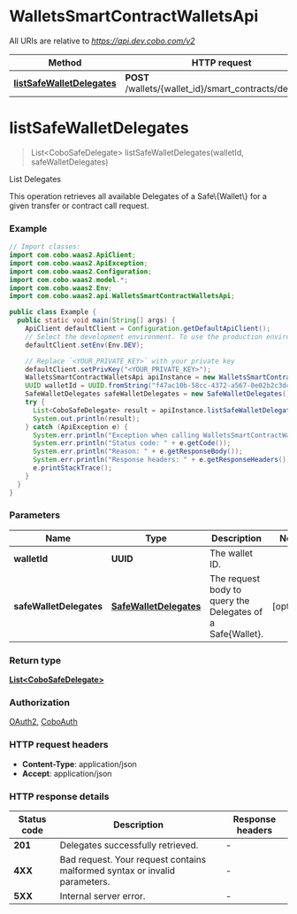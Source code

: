 # WalletsSmartContractWalletsApi

All URIs are relative to *https://api.dev.cobo.com/v2*

| Method | HTTP request | Description |
|------------- | ------------- | -------------|
| [**listSafeWalletDelegates**](WalletsSmartContractWalletsApi.md#listSafeWalletDelegates) | **POST** /wallets/{wallet_id}/smart_contracts/delegates | List Delegates |


<a id="listSafeWalletDelegates"></a>
# **listSafeWalletDelegates**
> List&lt;CoboSafeDelegate&gt; listSafeWalletDelegates(walletId, safeWalletDelegates)

List Delegates

This operation retrieves all available Delegates of a Safe\\{Wallet\\} for a given transfer or contract call request. 

### Example
```java
// Import classes:
import com.cobo.waas2.ApiClient;
import com.cobo.waas2.ApiException;
import com.cobo.waas2.Configuration;
import com.cobo.waas2.model.*;
import com.cobo.waas2.Env;
import com.cobo.waas2.api.WalletsSmartContractWalletsApi;

public class Example {
  public static void main(String[] args) {
    ApiClient defaultClient = Configuration.getDefaultApiClient();
    // Select the development environment. To use the production environment, replace `Env.DEV` with `Env.PROD
    defaultClient.setEnv(Env.DEV);

    // Replace `<YOUR_PRIVATE_KEY>` with your private key
    defaultClient.setPrivKey("<YOUR_PRIVATE_KEY>");
    WalletsSmartContractWalletsApi apiInstance = new WalletsSmartContractWalletsApi();
    UUID walletId = UUID.fromString("f47ac10b-58cc-4372-a567-0e02b2c3d479");
    SafeWalletDelegates safeWalletDelegates = new SafeWalletDelegates();
    try {
      List<CoboSafeDelegate> result = apiInstance.listSafeWalletDelegates(walletId, safeWalletDelegates);
      System.out.println(result);
    } catch (ApiException e) {
      System.err.println("Exception when calling WalletsSmartContractWalletsApi#listSafeWalletDelegates");
      System.err.println("Status code: " + e.getCode());
      System.err.println("Reason: " + e.getResponseBody());
      System.err.println("Response headers: " + e.getResponseHeaders());
      e.printStackTrace();
    }
  }
}
```

### Parameters

| Name | Type | Description  | Notes |
|------------- | ------------- | ------------- | -------------|
| **walletId** | **UUID**| The wallet ID. | |
| **safeWalletDelegates** | [**SafeWalletDelegates**](SafeWalletDelegates.md)| The request body to query the Delegates of a Safe{Wallet}. | [optional] |

### Return type

[**List&lt;CoboSafeDelegate&gt;**](CoboSafeDelegate.md)

### Authorization

[OAuth2](../README.md#OAuth2), [CoboAuth](../README.md#CoboAuth)

### HTTP request headers

 - **Content-Type**: application/json
 - **Accept**: application/json

### HTTP response details
| Status code | Description | Response headers |
|-------------|-------------|------------------|
| **201** | Delegates successfully retrieved. |  -  |
| **4XX** | Bad request. Your request contains malformed syntax or invalid parameters. |  -  |
| **5XX** | Internal server error. |  -  |

